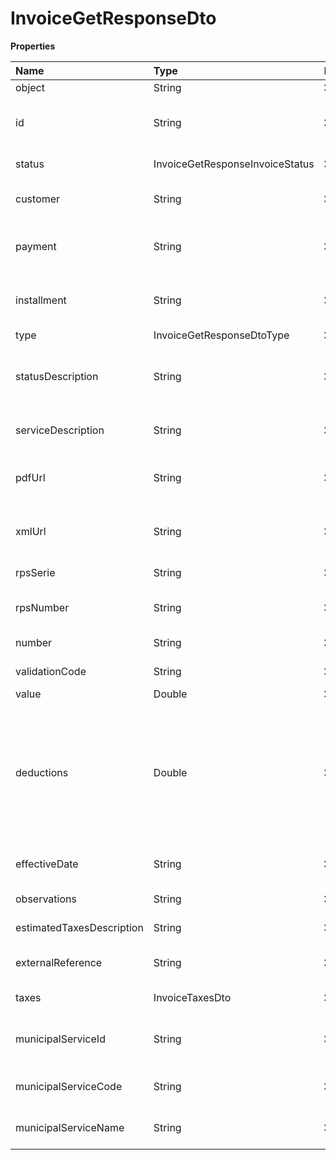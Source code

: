 # InvoiceGetResponseDto

**Properties**

| Name                      | Type                            | Required | Description                                                                                                        |
| :------------------------ | :------------------------------ | :------- | :----------------------------------------------------------------------------------------------------------------- |
| object                    | String                          | ❌       | Object type                                                                                                        |
| id                        | String                          | ❌       | Unique invoice identifier in Asaas                                                                                 |
| status                    | InvoiceGetResponseInvoiceStatus | ❌       | Invoice status                                                                                                     |
| customer                  | String                          | ❌       | Unique customer identifier                                                                                         |
| payment                   | String                          | ❌       | Unique payment identifier in Asaas                                                                                 |
| installment               | String                          | ❌       | Unique installment identifier in Asaas                                                                             |
| type                      | InvoiceGetResponseDtoType       | ❌       | Invoice type                                                                                                       |
| statusDescription         | String                          | ❌       | Description of the current status of the invoice                                                                   |
| serviceDescription        | String                          | ❌       | Description of invoice services                                                                                    |
| pdfUrl                    | String                          | ❌       | Link to pdf file of the invoice issued                                                                             |
| xmlUrl                    | String                          | ❌       | Link to xml file of the issued invoice                                                                             |
| rpsSerie                  | String                          | ❌       | Invoice series                                                                                                     |
| rpsNumber                 | String                          | ❌       | RPS converted to invoice                                                                                           |
| number                    | String                          | ❌       | Invoice number                                                                                                     |
| validationCode            | String                          | ❌       | Verification code                                                                                                  |
| value                     | Double                          | ❌       | Total value                                                                                                        |
| deductions                | Double                          | ❌       | Deductions. Deductions do not change the total value of the invoice, but they do change the ISS calculation basis. |
| effectiveDate             | String                          | ❌       | Invoice issuance date                                                                                              |
| observations              | String                          | ❌       | Additional observations                                                                                            |
| estimatedTaxesDescription | String                          | ❌       | Estimated tax invoice                                                                                              |
| externalReference         | String                          | ❌       | Invoice identifier in your system                                                                                  |
| taxes                     | InvoiceTaxesDto                 | ❌       | Invoice taxes                                                                                                      |
| municipalServiceId        | String                          | ❌       | Unique municipal service identifier                                                                                |
| municipalServiceCode      | String                          | ❌       | Municipal Service Code                                                                                             |
| municipalServiceName      | String                          | ❌       | Name of municipal service                                                                                          |

<!-- This file was generated by liblab | https://liblab.com/ -->
